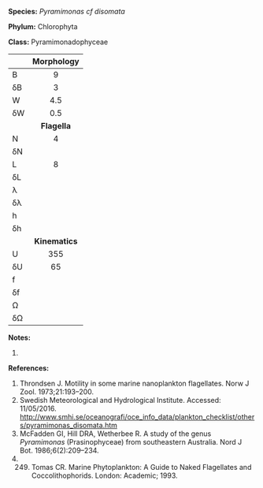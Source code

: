 **Species:** *Pyramimonas cf disomata*

**Phylum:** Chlorophyta

**Class:** Pyramimonadophyceae

|    | **Morphology** |
|:-- | :------------: |
| B  | 9 |
| δB | 3 |
| W  | 4.5 |
| δW | 0.5 |
|    | **Flagella** |
| N  | 4 |
| δN |  |
| L  | 8 |
| δL |  |
| λ  |  |
| δλ |  |
| h  |  |
| δh |  |
|    | **Kinematics** |
| U  | 355 |
| δU | 65 |
| f  |  |
| δf |  |
| Ω  |  |
| δΩ |  |

**Notes:**

1.

**References:**

1. Throndsen J.  Motility in some marine nanoplankton flagellates.  Norw J Zool. 1973;21:193–200.
1. Swedish Meteorological and Hydrological Institute. Accessed: 11/05/2016. http://www.smhi.se/oceanografi/oce_info_data/plankton_checklist/others/pyramimonas_disomata.htm
1. McFadden GI, Hill DRA, Wetherbee R.  A study of the genus *Pyramimonas* (Prasinophyceae) from southeastern Australia.  Nord J Bot. 1986;6(2):209–234.
1. 249. Tomas CR. Marine Phytoplankton:  A Guide to Naked Flagellates and Coccolithophorids. London: Academic; 1993.
